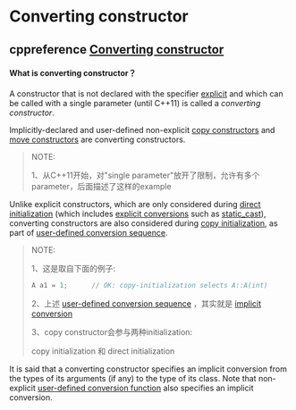 # Converting constructor



## cppreference [Converting constructor](https://en.cppreference.com/w/cpp/language/converting_constructor)



#### What is converting constructor？

A constructor that is not declared with the specifier [explicit](https://en.cppreference.com/w/cpp/language/explicit) and which can be called with a single parameter (until C++11) is called a *converting constructor*.

Implicitly-declared and user-defined non-explicit [copy constructors](https://en.cppreference.com/w/cpp/language/copy_constructor) and [move constructors](https://en.cppreference.com/w/cpp/language/move_constructor) are converting constructors.

> NOTE: 
>
> 1、从C++11开始，对"single parameter"放开了限制，允许有多个parameter，后面描述了这样的example



Unlike explicit constructors, which are only considered during [direct initialization](https://en.cppreference.com/w/cpp/language/direct_initialization) (which includes [explicit conversions](https://en.cppreference.com/w/cpp/language/explicit_cast) such as [static_cast](https://en.cppreference.com/w/cpp/language/static_cast)), converting constructors are also considered during [copy initialization](https://en.cppreference.com/w/cpp/language/copy_initialization), as part of [user-defined conversion sequence](https://en.cppreference.com/w/cpp/language/implicit_cast).

> NOTE: 
>
> 1、这是取自下面的例子:
>
> ```C++
> A a1 = 1;      // OK: copy-initialization selects A::A(int)
> ```
>
> 2、上述  [user-defined conversion sequence](https://en.cppreference.com/w/cpp/language/implicit_cast) ，其实就是 [implicit conversion](https://en.cppreference.com/w/cpp/language/implicit_cast)
>
> 3、copy constructor会参与两种initialization: 
>
> copy initialization 和 direct initialization



It is said that a converting constructor specifies an implicit conversion from the types of its arguments (if any) to the type of its class. Note that non-explicit [user-defined conversion function](https://en.cppreference.com/w/cpp/language/cast_operator) also specifies an implicit conversion.